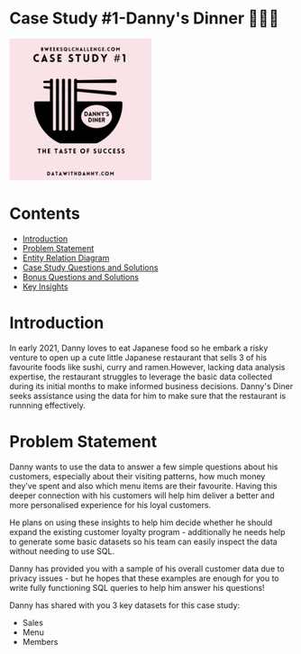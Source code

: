# Case Study #1-Danny's Dinner 👨🏻‍🍳

<div align="left">
<img src="SQL_Challenge_pic_1.png" width="50%">
</div>

# Contents

* [Introduction](#Introduction)
* [Problem Statement](#ProblemStatement)
* [Entity Relation Diagram](URL)
* [Case Study Questions and Solutions](URL)
* [Bonus Questions and Solutions](URL)
* [Key Insights](URL)

# Introduction
In early 2021, Danny loves to eat Japanese food so he embark a risky venture to open up a cute little Japanese restaurant that sells 3 of his favourite foods like sushi, curry and ramen.However, lacking data analysis expertise, the restaurant struggles to leverage the basic data collected during its initial months to make informed business decisions. Danny's Diner seeks assistance using the data for him to make sure that the restaurant is runnning effectively.

# Problem Statement
Danny wants to use the data to answer a few simple questions about his customers, especially about their visiting patterns, how much money they’ve spent and also which menu items are their favourite. Having this deeper connection with his customers will help him deliver a better and more personalised experience for his loyal customers.

He plans on using these insights to help him decide whether he should expand the existing customer loyalty program - additionally he needs help to generate some basic datasets so his team can easily inspect the data without needing to use SQL.

Danny has provided you with a sample of his overall customer data due to privacy issues - but he hopes that these examples are enough for you to write fully functioning SQL queries to help him answer his questions!

Danny has shared with you 3 key datasets for this case study:
* Sales
* Menu
* Members



